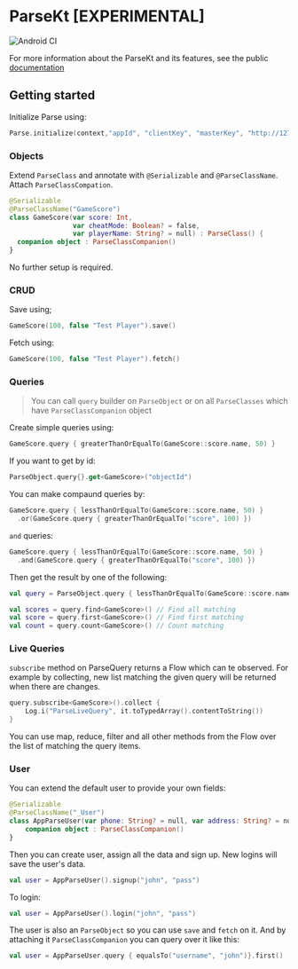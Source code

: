 # ParseKt [EXPERIMENTAL]

![Android CI](https://github.com/L3K0V/ParseKt/workflows/Android%20CI/badge.svg?branch=master)

For more information about the ParseKt and its features, see the public [documentation](https://l3k0v.github.io/ParseKt/parse/)

## Getting started

Initialize Parse using:

```kotlin
Parse.initialize(context,"appId", "clientKey", "masterKey", "http://127.0.0.1:1337/parse", ParseStore())
```

### Objects

Extend `ParseClass` and annotate with `@Serializable` and `@ParseClassName`. Attach `ParseClassCompation`.

```kotlin
@Serializable
@ParseClassName("GameScore")
class GameScore(var score: Int, 
                var cheatMode: Boolean? = false, 
                var playerName: String? = null) : ParseClass() {
  companion object : ParseClassCompanion()
}
```

No further setup is required.

### CRUD

Save using;

```kotlin
GameScore(100, false "Test Player").save()
```

Fetch using:

```kotlin
GameScore(100, false "Test Player").fetch()
```

### Queries

> You can call `query` builder on `ParseObject` or on all `ParseClasses` which have `ParseClassCompanion` object

Create simple queries using:

```kotlin
GameScore.query { greaterThanOrEqualTo(GameScore::score.name, 50) }
```

If you want to get by id:

```kotlin
ParseObject.query{}.get<GameScore>("objectId")
```

You can make compaund queries by:

```kotlin
GameScore.query { lessThanOrEqualTo(GameScore::score.name, 50) }
  .or(GameScore.query { greaterThanOrEqualTo("score", 100) })
```

`and` queries:

```kotlin
GameScore.query { lessThanOrEqualTo(GameScore::score.name, 50) }
  .and(GameScore.query { greaterThanOrEqualTo("score", 100) })
```
Then get the result by one of the following:

```kotlin
val query = ParseObject.query { lessThanOrEqualTo(GameScore::score.name, 50) }

val scores = query.find<GameScore>() // Find all matching
val score = query.first<GameScore>() // Find first matching
val count = query.count<GameScore>() // Count matching
```

### Live Queries

`subscribe` method on ParseQuery returns a Flow which can te observed. For example by collecting, new list matching the given query will be returned when there are changes.

```kotlin
query.subscribe<GameScore>().collect { 
    Log.i("ParseLiveQuery", it.toTypedArray().contentToString())
}
```

You can use map, reduce, filter and all other methods from the Flow over the list of matching the query items.

### User

You can extend the default user to provide your own fields:

```kotlin
@Serializable
@ParseClassName("_User")
class AppParseUser(var phone: String? = null, var address: String? = null) : ParseUser() {
    companion object : ParseClassCompanion()
}
```

Then you can create user, assign all the data and sign up. New logins will save the user's data.

```kotlin
val user = AppParseUser().signup("john", "pass")
```

To login:

```kotlin
val user = AppParseUser().login("john", "pass")
```

The user is also an `ParseObject` so you can use `save` and `fetch` on it. And by attaching it `ParseClassCompanion` 
you can query over it like this:

```kotlin
val user = AppParseUser.query { equalsTo("username", "john")}.first()
```

